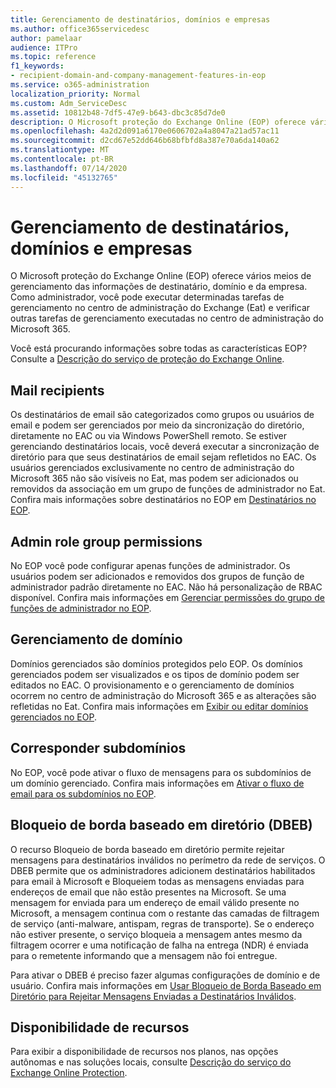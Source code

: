 ```yaml
---
title: Gerenciamento de destinatários, domínios e empresas
ms.author: office365servicedesc
author: pamelaar
audience: ITPro
ms.topic: reference
f1_keywords:
- recipient-domain-and-company-management-features-in-eop
ms.service: o365-administration
localization_priority: Normal
ms.custom: Adm_ServiceDesc
ms.assetid: 10812b48-7df5-47e9-b643-dbc3c85d7de0
description: O Microsoft proteção do Exchange Online (EOP) oferece vários meios de gerenciamento das informações de destinatário, domínio e da empresa. Como administrador, você pode executar determinadas tarefas de gerenciamento no centro de administração do Exchange (Eat) e verificar outras tarefas de gerenciamento executadas no centro de administração do Microsoft 365.
ms.openlocfilehash: 4a2d2d091a6170e0606702a4a8047a21ad57ac11
ms.sourcegitcommit: d2cd67e52dd646b68bfbfd8a387e70a6da140a62
ms.translationtype: MT
ms.contentlocale: pt-BR
ms.lasthandoff: 07/14/2020
ms.locfileid: "45132765"
---
```

# <a name="recipient-domain-and-company-management"></a>Gerenciamento de destinatários, domínios e empresas

O Microsoft proteção do Exchange Online (EOP) oferece vários meios de gerenciamento das informações de destinatário, domínio e da empresa. Como administrador, você pode executar determinadas tarefas de gerenciamento no centro de administração do Exchange (Eat) e verificar outras tarefas de gerenciamento executadas no centro de administração do Microsoft 365.
  
Você está procurando informações sobre todas as características EOP? Consulte a [Descrição do serviço de proteção do Exchange Online](exchange-online-protection-service-description.md).
  
## <a name="mail-recipients"></a>Mail recipients

Os destinatários de email são categorizados como grupos ou usuários de email e podem ser gerenciados por meio da sincronização do diretório, diretamente no EAC ou via Windows PowerShell remoto. Se estiver gerenciando destinatários locais, você deverá executar a sincronização de diretório para que seus destinatários de email sejam refletidos no EAC. Os usuários gerenciados exclusivamente no centro de administração do Microsoft 365 não são visíveis no Eat, mas podem ser adicionados ou removidos da associação em um grupo de funções de administrador no Eat. Confira mais informações sobre destinatários no EOP em [Destinatários no EOP](https://go.microsoft.com/fwlink/p/?LinkId=280011).
  
## <a name="admin-role-group-permissions"></a>Admin role group permissions

No EOP você pode configurar apenas funções de administrador. Os usuários podem ser adicionados e removidos dos grupos de função de administrador padrão diretamente no EAC. Não há personalização de RBAC disponível. Confira mais informações em [Gerenciar permissões do grupo de funções de administrador no EOP](https://go.microsoft.com/fwlink/p/?LinkId=282238).
  
## <a name="domain-management"></a>Gerenciamento de domínio

Domínios gerenciados são domínios protegidos pelo EOP. Os domínios gerenciados podem ser visualizados e os tipos de domínio podem ser editados no EAC. O provisionamento e o gerenciamento de domínios ocorrem no centro de administração do Microsoft 365 e as alterações são refletidas no Eat. Confira mais informações em [Exibir ou editar domínios gerenciados no EOP](https://go.microsoft.com/fwlink/p/?LinkId=282239).
  
## <a name="match-subdomains"></a>Corresponder subdomínios

No EOP, você pode ativar o fluxo de mensagens para os subdomínios de um domínio gerenciado. Confira mais informações em [Ativar o fluxo de email para os subdomínios no EOP](https://go.microsoft.com/fwlink/p/?LinkId=397213). 
  
## <a name="directory-based-edge-blocking-dbeb"></a>Bloqueio de borda baseado em diretório (DBEB)

O recurso Bloqueio de borda baseado em diretório permite rejeitar mensagens para destinatários inválidos no perímetro da rede de serviços. O DBEB permite que os administradores adicionem destinatários habilitados para email à Microsoft e Bloqueiem todas as mensagens enviadas para endereços de email que não estão presentes na Microsoft. Se uma mensagem for enviada para um endereço de email válido presente no Microsoft, a mensagem continua com o restante das camadas de filtragem de serviço (anti-malware, antispam, regras de transporte). Se o endereço não estiver presente, o serviço bloqueia a mensagem antes mesmo da filtragem ocorrer e uma notificação de falha na entrega (NDR) é enviada para o remetente informando que a mensagem não foi entregue. 
  
Para ativar o DBEB é preciso fazer algumas configurações de domínio e de usuário. Confira mais informações em [Usar Bloqueio de Borda Baseado em Diretório para Rejeitar Mensagens Enviadas a Destinatários Inválidos](https://go.microsoft.com/fwlink/p/?LinkId=390676).
  
## <a name="feature-availability"></a>Disponibilidade de recursos

Para exibir a disponibilidade de recursos nos planos, nas opções autônomas e nas soluções locais, consulte [Descrição do serviço do Exchange Online Protection](exchange-online-protection-service-description.md).

